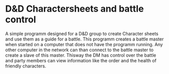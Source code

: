 # D&D Charactersheets and battle control
A simple programm designed for a D&amp;D group to create Character sheets and use them as a guide for a battle. This programm creates a battle master when started on a computer that does not have the programm running. Any other computer in the network can than connect to the battle master to create a slave of this master. Thisway the DM has control over the battle and party members can view information like the order and the health of friendly characters.